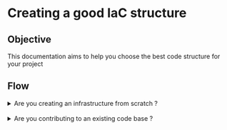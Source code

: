 # Creating a good IaC structure

## Objective

This documentation aims to help you choose the best code structure for your project

## Flow

<details><summary>Are you creating an infrastructure from scratch ? </summary>  
  
Great ! First, how many teams will work on this infrastructure ?

<details><summary>1 team (The operational team)</summary>  

Only the operational team will be creating components in this infrastructure. Make sure that you know how will devs (and possibly data engineer) deploy their code and who creates what they will need to host them.

How many segmentation do you need to create your resources ? (Sandbox, dev, staging, production or is it global to all environments)

<details><summary>1 environment or multi environment ressources</summary>  

You could only need one if you're a creating a share network between environment, it's best to code it in the same place. This is very useful if you are building the hub of a hub and spoke.
It can also be used to manage IAM users or rules.

➡️ Divide your repository by project need (Network, DNS, IAM)

➡️ Don't hesitate to create sub layer for complex project needs. Per example, have different network configuration in and out of production.

```tree
.
├── layers
│   ├── gateways
│   ├── dns-and-private-ca
│   ├── github-runners
│   ├── load-balancers
│   │   ├── non-production
│   │   └── production
│   ├── subnet-routing
│   │   ├── dev
│   │   ├── network
│   │   ├── production
│   │   ├── sandbox
│   │   ├── staging
│   │   └── test
│   ├── transit-gateway-routing
│   │   ├── hub
│   │   └── spoke
│   ├── vpc
│   │   ├── dev
│   │   ├── network
│   │   ├── production
│   │   ├── sandbox
│   │   ├── staging
│   │   └── test
│   ├── vpc-endpoint
│   └── vpn
└── modules
    ├── dns-and-private-ca
    ├── gateways
    ├── github-runners
    ├── load-balancers
    ├── subnet-routing
    ├── transit-gateway-routing
    ├── vpc
    ├── vpc-endpoint
    └── vpn
```

This code base has been used on:

- Wizzair

</details>

<details><summary>2 or + environments</summary>  

This is the most classic setup, having multiple environment to have segmentation between stages of release.

To organize your code you will need to reflect on what you are most likely to create regularly ?

<details><summary>Environment (default approach)</summary>  

This is the default approach. You can start with pre-production and production.
This can also be used if you don't need Terraform to create the application requirement (Ex: For every app I need a new database or ECS instance)

➡️ IaC environment oriented

```tree
.
├── layers
│   └── fr
│       ├── dev
│       │   ├── application-1
│       │   │   ├── app.hcl
│       │   │   ├── bucket
│       │   │   │   └── terragrunt.hcl
│       │   │   ├── database
│       │   │   │   └── terragrunt.hcl
│       │   │   └── ecs
│       │   │       └── terragrunt.hcl
│       │   ├── application-2
│       │   │   ├── app.hcl
│       │   │   └── bucket
│       │   │       └── terragrunt.hcl
│       │   └── env.hcl
│       └── region.hcl
└── modules
```

</details>

<details><summary>Applications</summary>  

This approach gives more responsibility on each application

➡️ IaC application oriented

```tree
.
├── application-1
│   ├── app.hcl
│   └── fr
│       ├── dev
│       │   ├── bucket
│       │   │   └── terragrunt.hcl
│       │   ├── database
│       │   │   └── terragrunt.hcl
│       │   ├── ecs
│       │   │   └── terragrunt.hcl
│       │   └── env.hcl
│       └── region.hcl
└── application-2
    ├── app.hcl
    └── fr
        ├── dev
        │   ├── bucket
        │   │   └── terragrunt.hcl
        │   └── env.hcl
        └── region.hcl
```
</details>
</details>
</details>
<details><summary>2 or more teams</summary>  

You can have multiple operational teams. One for the network, IAM or even data engineers.

➡️ Create a repository for each team to seperate git flows

➡️ You can then follow the guidelines for `1 team` for each team.

</details>
</details>


<br>
<details>  
<summary> Are you contributing to an existing code base ? </summary>  
  
TODO

<details>  
<summary> Have you identified where you will add your ressources ? </summary>  
    

    
</details>
</details>
